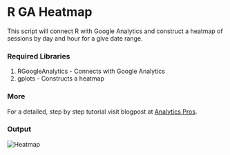 R GA Heatmap
============

This script will connect R with Google Analytics and construct a heatmap of sessions by day and hour for a give date range.

### Required Libraries
1. RGoogleAnalytics - Connects with Google Analytics
2. gplots - Constructs a heatmap

### More
For a detailed, step by step tutorial visit blogpost at [Analytics Pros](http://www.analyticspros.com/blog/ga-r-heatmap-tutorial/).

### Output 
![Heatmap](figure/HeatmapOfHourlySessions.png) 
